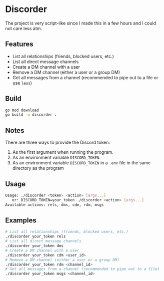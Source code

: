 # Discorder

The project is very script-like since I made this in a few hours and I could not care less atm.

## Features

- List all relationships (friends, blocked users, etc.)
- List all direct message channels
- Create a DM channel with a user
- Remove a DM channel (either a user or a group DM)
- Get all messages from a channel (recommended to pipe out to a file or use `less`)

## Build

```bash
go mod download
go build -o discorder .
```

## Notes

There are three ways to provide the Discord token:

1. As the first argument when running the program.
2. As an environment variable `DISCORD_TOKEN`.
3. As an environment variable `DISCORD_TOKEN` in a `.env` file in the same directory as the program

## Usage

```bash
Usage: ./discorder <token> <action> [args...]
   or: DISCORD_TOKEN=your_token ./discorder <action> [args...]
Available actions: rels, dms, cdm, rdm, msgs
```

## Examples

```bash
# List all relationships (friends, blocked users, etc.)
./discorder your_token rels
# List all direct message channels
./discorder your_token dms
# Create a DM channel with a user
./discorder your_token cdm <user_id>
# Remove a DM channel (either a user or a group DM)
./discorder your_token rdm <channel_id>
# Get all messages from a channel (recommended to pipe out to a file)
./discorder your_token msgs <channel_id>
```
